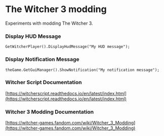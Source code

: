 # The Witcher 3 modding

Experiments with modding The Witcher 3.

### Display HUD Message

```
GetWitcherPlayer().DisplayHudMessage("My HUD message");
```

### Display Notification Message

```
theGame.GetGuiManager().ShowNotification("My notification message");
```

### Witcher Script Documentation

[https://witcherscript.readthedocs.io/en/latest/index.html](https://witcherscript.readthedocs.io/en/latest/index.html)

### Witcher 3 Modding Documentation

[https://witcher-games.fandom.com/wiki/Witcher_3_Modding](https://witcher-games.fandom.com/wiki/Witcher_3_Modding)
